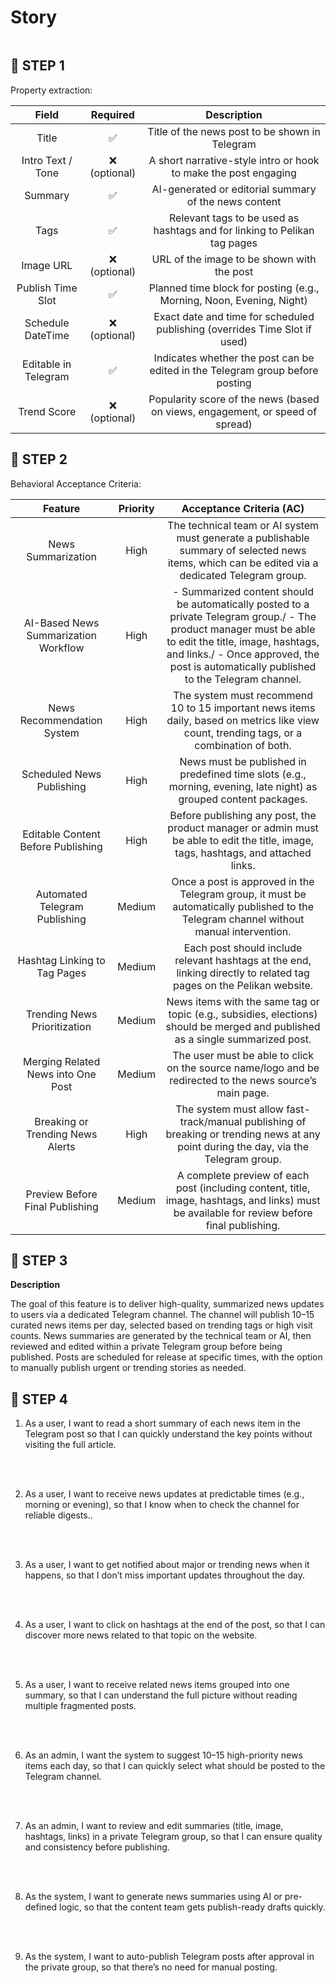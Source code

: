 <summary><h1 style="display: inline-block;border: none">Story</h1></summary>

## 📝 STEP 1

Property extraction:

|          Field           | Required |                                Description                                |
| :----------------------: | :------: | :-----------------------------------------------------------------------: |
|     Title     |    ✅    |                    Title of the news post to be shown in Telegram                         |
|      Intro Text / Tone      |     ❌ (optional)    |                    A short narrative-style intro or hook to make the post engaging                      |
|    Summary      |    ✅    | AI-generated or editorial summary of the news content |
| Tags |    ✅    |             Relevant tags to be used as hashtags and for linking to Pelikan tag pages           |
| Image URL |    ❌ (optional)    |            URL of the image to be shown with the post            |
| Publish Time Slot |    ✅    |            Planned time block for posting (e.g., Morning, Noon, Evening, Night)          |
| Schedule DateTime |    ❌ (optional)    |             Exact date and time for scheduled publishing (overrides Time Slot if used)           |
| Editable in Telegram |    ✅    |            Indicates whether the post can be edited in the Telegram group before posting           |
| Trend Score|   ❌ (optional)    |            Popularity score of the news (based on views, engagement, or speed of spread)         |

## 📝 STEP 2

Behavioral Acceptance Criteria:

|          Feature           | Priority |                                Acceptance Criteria (AC)                                |
| :----------------------: | :------: | :-----------------------------------------------------------------------: |
|    News Summarization    |    High    |                 The technical team or AI system must generate a publishable summary of selected news items, which can be edited via a dedicated Telegram group.                       |
|      AI-Based News Summarization Workflow     |    High    |                    - Summarized content should be automatically posted to a private Telegram group./ - The product manager must be able to edit the title, image, hashtags, and links./           - Once approved, the post is automatically published to the Telegram channel.           |
|    News Recommendation System      |    High    | The system must recommend 10 to 15 important news items daily, based on metrics like view count, trending tags, or a combination of both. |
| Scheduled News Publishing|    High    |           News must be published in predefined time slots (e.g., morning, evening, late night) as grouped content packages.           |
| Editable Content Before Publishing |    High    |         Before publishing any post, the product manager or admin must be able to edit the title, image, tags, hashtags, and attached links.       |
| Automated Telegram Publishing |    Medium    |            Once a post is approved in the Telegram group, it must be automatically published to the Telegram channel without manual intervention.       |
| Hashtag Linking to Tag Pages |   Medium    |        Each post should include relevant hashtags at the end, linking directly to related tag pages on the Pelikan website. |
| Trending News Prioritization |    Medium    |             News items with the same tag or topic (e.g., subsidies, elections) should be merged and published as a single summarized post.          |
| Merging Related News into One Post |    Medium    |            The user must be able to click on the source name/logo and be redirected to the news source’s main page.           |
| Breaking or Trending News Alerts |    High    |          The system must allow fast-track/manual publishing of breaking or trending news at any point during the day, via the Telegram group.    |
| Preview Before Final Publishing |    Medium    |          A complete preview of each post (including content, title, image, hashtags, and links) must be available for review before final publishing.           |

## 📝 STEP 3

**Description**

The goal of this feature is to deliver high-quality, summarized news updates to users via a dedicated Telegram channel. The channel will publish 10–15 curated news items per day, selected based on trending tags or high visit counts. News summaries are generated by the technical team or AI, then reviewed and edited within a private Telegram group before being published. Posts are scheduled for release at specific times, with the option to manually publish urgent or trending stories as needed.
## 📝 STEP 4

1. As a user, I want to read a short summary of each news item in the Telegram post so that I can quickly understand the key points without visiting the full article.
<br />
<br />

2. As a user, I want to receive news updates at predictable times (e.g., morning or evening),
so that I know when to check the channel for reliable digests..
<br />
<br />

3. As a user, I want to get notified about major or trending news when it happens,
so that I don’t miss important updates throughout the day.
<br />
<br />

4. As a user, I want to click on hashtags at the end of the post,
so that I can discover more news related to that topic on the website.
<br />
<br />

5. As a user, I want to receive related news items grouped into one summary,
so that I can understand the full picture without reading multiple fragmented posts.
<br />
<br />

6. As an admin, I want the system to suggest 10–15 high-priority news items each day,
so that I can quickly select what should be posted to the Telegram channel.
<br />
<br />

7. As an admin, I want to review and edit summaries (title, image, hashtags, links) in a private Telegram group,
so that I can ensure quality and consistency before publishing.
<br />
<br />

8. As the system, I want to generate news summaries using AI or pre-defined logic, so that the content team gets publish-ready drafts quickly.
<br />
<br />

9. As the system, I want to auto-publish Telegram posts after approval in the private group, so that there’s no need for manual posting.
<br />
<br />